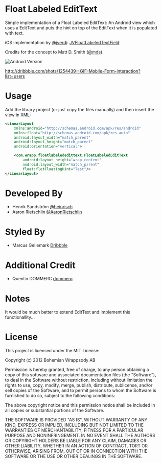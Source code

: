 Float Labeled EditText
==============

Simple implementation of a Float Labeled EditText: An Android view which uses a EditText and puts the hint on top of the EditText when it is populated with text. 

iOS implementation by [@jverdi](http://www.twitter.com/jverdi): [JVFloatLabeledTextField](https://github.com/jverdi/JVFloatLabeledTextField) 

Credits for the concept to Matt D. Smith ([@mds](http://www.twitter.com/mds)).

![Android Version](http://i.imgur.com/ucRd1jm.gif)

http://dribbble.com/shots/1254439--GIF-Mobile-Form-Interaction?list=users


Usage
=====

Add the library project (or just copy the files manually) and then insert the view in XML:

```xml
<LinearLayout
    xmlns:android="http://schemas.android.com/apk/res/android"
    xmlns:float="http://schemas.android.com/apk/res-auto"
    android:layout_width="match_parent"
    android:layout_height="match_parent"
    android:orientation="vertical">

    <com.wrapp.floatlabelededittext.FloatLabeledEditText
        android:layout_height="wrap_content"
        android:layout_width="match_parent"
        float:fletFloatingHint="Test"/>
</LinearLayout>
```
Developed By
============

* Henrik Sandström [@heinrisch](https://twitter.com/Heinrisch)
* Aaron Rietschlin [@AaronRietschlin](https://twitter.com/AaronRietschlin)

Styled By
=========

* Marcus Gellemark [Dribbble](http://dribbble.com/Gellermark)

Additional Credit
=================

* Quentin DOMMERC [dommerq](https://github.com/dommerq)

Notes
=====
It would be much better to extend EditText and implement this functionallity...


License
=======
This project is licensed under the MIT License:

Copyright (c) 2012 Bohemian Wrappsody AB

Permission is hereby granted, free of charge, to any person obtaining a copy of
this software and associated documentation files (the "Software"), to deal in
the Software without restriction, including without limitation the rights to
use, copy, modify, merge, publish, distribute, sublicense, and/or sell copies of
the Software, and to permit persons to whom the Software is furnished to do so,
subject to the following conditions:

The above copyright notice and this permission notice shall be included in all
copies or substantial portions of the Software.

THE SOFTWARE IS PROVIDED "AS IS", WITHOUT WARRANTY OF ANY KIND, EXPRESS OR
IMPLIED, INCLUDING BUT NOT LIMITED TO THE WARRANTIES OF MERCHANTABILITY, FITNESS
FOR A PARTICULAR PURPOSE AND NONINFRINGEMENT.  IN NO EVENT SHALL THE AUTHORS OR
COPYRIGHT HOLDERS BE LIABLE FOR ANY CLAIM, DAMAGES OR OTHER LIABILITY, WHETHER
IN AN ACTION OF CONTRACT, TORT OR OTHERWISE, ARISING FROM, OUT OF OR IN
CONNECTION WITH THE SOFTWARE OR THE USE OR OTHER DEALINGS IN THE SOFTWARE.
